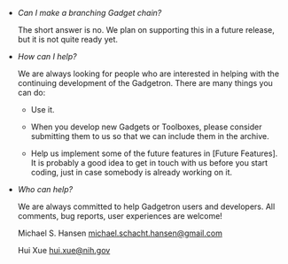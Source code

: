-   *Can I make a branching Gadget chain?*

    The short answer is no. We plan on supporting this in a future release, but it is not quite ready yet.

-   *How can I help?*

    We are always looking for people who are interested in helping with the continuing development of the Gadgetron. There are many things you can do:

    -   Use it.

    -   When you develop new Gadgets or Toolboxes, please consider submitting them to us so that we can include them in the archive.

    -   Help us implement some of the future features in [Future Features]. It is probably a good idea to get in touch with us before you start coding, just in case somebody is already working on it.

-   *Who can help?*

    We are always committed to help Gadgetron users and developers. All comments, bug reports, user experiences are welcome!

    Michael S. Hansen
    michael.schacht.hansen@gmail.com    

    Hui Xue
    hui.xue@nih.gov
